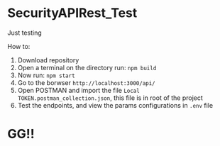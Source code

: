 # SecurityAPIRest_Test
Just testing

How to:
1. Download repository
2. Open a terminal on the directory run: `npm build`
3. Now run: `npm start`
4. Go to the borwser `http://localhost:3000/api/`
5. Open POSTMAN and import the file `Local TOKEN.postman_collection.json`, this file is in root of the project
6. Test the endpoints, and view the params configurations in `.env` file

# GG!!